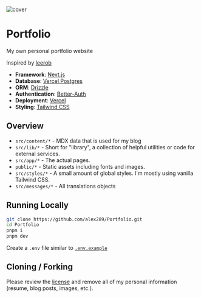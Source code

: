 ![cover](https://repository-images.githubusercontent.com/386759878/da75b7f3-2f50-4797-a36a-0d6dd8f7c6b3)

# Portfolio

My own personal portfolio website

Inspired by [leerob](https://github.com/leerob/leerob.io)

- **Framework**: [Next.js](https://nextjs.org/)
- **Database**: [Vercel Postgres](https://vercel.com/)
- **ORM**: [Drizzle](https://orm.drizzle.team/)
- **Authentication**: [Better-Auth](https://www.better-auth.com/)
- **Deployment**: [Vercel](https://vercel.com/)
- **Styling**: [Tailwind CSS](https://tailwindcss.com/)

## Overview

- `src/content/*` - MDX data that is used for my blog
- `src/lib/*` - Short for "library", a collection of helpful utilities or code for external services.
- `src/app/*` - The actual pages.
- `public/*` - Static assets including fonts and images.
- `src/styles/*` - A small amount of global styles. I'm mostly using vanilla Tailwind CSS.
- `src/messages/*` - All translations objects

## Running Locally

```bash
git clone https://github.com/alex289/Portfolio.git
cd Portfolio
pnpm i
pnpm dev
```

Create a `.env` file similar to [`.env.example`](https://github.com/alex289/Portfolio/blob/main/.env.example)

## Cloning / Forking

Please review the [license](https://github.com/alex289/Portfolio/blob/main/LICENSE) and remove all of my personal information (resume, blog posts, images, etc.).
